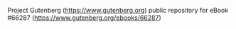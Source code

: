 Project Gutenberg (https://www.gutenberg.org) public repository for
eBook #66287 (https://www.gutenberg.org/ebooks/66287)
